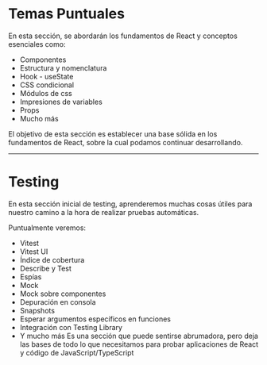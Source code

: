# Temas Puntuales

En esta sección, se abordarán los fundamentos de React y conceptos esenciales como:

- Componentes
- Estructura y nomenclatura
- Hook - useState
- CSS condicional
- Módulos de css
- Impresiones de variables
- Props
- Mucho más

El objetivo de esta sección es establecer una base sólida en los fundamentos de React, sobre la cual podamos continuar desarrollando.

---

# Testing

En esta sección inicial de testing, aprenderemos muchas cosas útiles para nuestro camino a la hora de realizar pruebas automáticas.

Puntualmente veremos:

- Vitest
- Vitest UI
- Índice de cobertura
- Describe y Test
- Espías
- Mock
- Mock sobre componentes
- Depuración en consola
- Snapshots
- Esperar argumentos específicos en funciones
- Integración con Testing Library
- Y mucho más
  Es una sección que puede sentirse abrumadora, pero deja las bases de todo lo que necesitamos para probar aplicaciones de React y código de JavaScript/TypeScript
